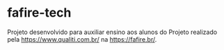 # fafire-tech

Projeto desenvolvido para auxiliar ensino aos alunos do Projeto realizado pela https://www.qualiti.com.br/ na https://fafire.br/.
